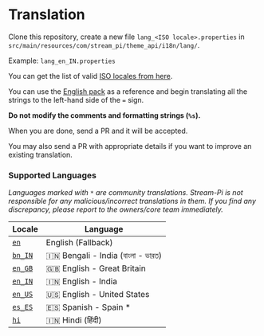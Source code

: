 # Translation

Clone this repository, create a new file `lang_<ISO locale>.properties` in `src/main/resources/com/stream_pi/theme_api/i18n/lang/`.  

Example: `lang_en_IN.properties`

You can get the list of valid [ISO locales from here](https://docs.oracle.com/cd/E13214_01/wli/docs92/xref/xqisocodes.html).

You can use the [English pack][fallback-locale] as a reference and begin translating all the strings to the left-hand side of the `=` sign.

**Do not modify the comments and formatting strings (`%s`).**

When you are done, send a PR and it will be accepted. 

You may also send a PR with appropriate details if you want to improve an existing translation.


### Supported Languages

*Languages marked with `*` are community translations. Stream-Pi is not responsible for any malicious/incorrect translations in them. If you find any discrepancy, please report to the owners/core team immediately.*

| Locale                | Language |
| ------------------------- | ----------- |
| [`en`][fallback-locale]   | English (Fallback)           |
| [`bn_IN`][bn_IN]          | 🇮🇳 Bengali - India (বাংলা - ভারত)           |
| [`en_GB`][en_GB]          | 🇬🇧 English - Great Britain  |
| [`en_IN`][en_IN]          | 🇮🇳 English - India         |
| [`en_US`][en_US]          | 🇺🇸 English - United States         |
| [`es_ES`][es_ES]          | 🇪🇸 Spanish - Spain  *      |
| [`hi`][hi]                | 🇮🇳 Hindi (हिंदी)            |



[fallback-locale]: https://github.com/stream-pi/theme-api/blob/master/src/main/resources/com/stream_pi/theme_api/i18n/lang_en.properties
[bn_IN]: https://github.com/stream-pi/theme-api/blob/master/src/main/resources/com/stream_pi/theme_api/i18n/lang_bn_IN.properties
[en_GB]: https://github.com/stream-pi/theme-api/blob/master/src/main/resources/com/stream_pi/theme_api/i18n/lang_en_GB.properties
[en_IN]: https://github.com/stream-pi/theme-api/blob/master/src/main/resources/com/stream_pi/theme_api/i18n/lang_en_IN.properties
[en_US]: https://github.com/stream-pi/theme-api/blob/master/src/main/resources/com/stream_pi/theme_api/i18n/lang_en_US.properties
[es_ES]: https://github.com/stream-pi/theme-api/blob/master/src/main/resources/com/stream_pi/theme_api/i18n/lang_es_ES.properties
[hi]: https://github.com/stream-pi/theme-api/blob/master/src/main/resources/com/stream_pi/theme_api/i18n/lang_hi.properties
